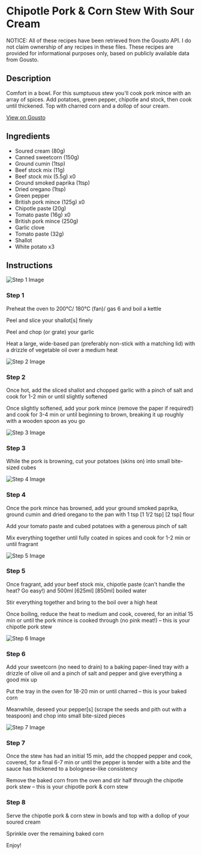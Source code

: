 # Chipotle Pork & Corn Stew With Sour Cream

NOTICE: All of these recipes have been retrieved from the Gousto API. I do not claim ownership of any recipes in these files. These recipes are provided for informational purposes only, based on publicly available data from Gousto.

## Description

Comfort in a bowl. For this sumptuous stew you'll cook pork mince with an array of spices. Add potatoes, green pepper, chipotle and stock, then cook until thickened. Top with charred corn and a dollop of sour cream.

[View on Gousto](https://www.gousto.co.uk/recipes/cookbook/chipotle-pork-corn-stew-with-sour-cream)

## Ingredients

- Soured cream (80g)
- Canned sweetcorn (150g)
- Ground cumin (1tsp)
- Beef stock mix (11g)
- Beef stock mix (5.5g) x0
- Ground smoked paprika (1tsp)
- Dried oregano (1tsp)
- Green pepper
- British pork mince (125g) x0
- Chipotle paste (20g)
- Tomato paste (16g) x0
- British pork mince (250g)
- Garlic clove
- Tomato paste (32g)
- Shallot
- White potato x3

## Instructions

![Step 1 Image](https://production-media.gousto.co.uk/cms/recipe-step-image/Step-1-1661880912510-x200.jpg)

### Step 1

Preheat the oven to 200°C/ 180°C (fan)/ gas 6 and boil a kettle

Peel and slice your shallot[s] finely

Peel and chop (or grate) your garlic

Heat a large, wide-based pan (preferably non-stick with a matching lid) with a drizzle of vegetable oil over a medium heat

![Step 2 Image](https://production-media.gousto.co.uk/cms/recipe-step-image/Step-2-1661880915776-x200.jpg)

### Step 2

Once hot, add the sliced shallot and chopped garlic with a pinch of salt and cook for 1-2 min or until slightly softened

Once slightly softened, add your pork mince (remove the paper if required!) and cook for 3-4 min or until beginning to brown, breaking it up roughly with a wooden spoon as you go

![Step 3 Image](https://production-media.gousto.co.uk/cms/recipe-step-image/Step-3-1661880920949-x200.jpg)

### Step 3

While the pork is browning, cut your potatoes (skins on) into small bite-sized cubes

![Step 4 Image](https://production-media.gousto.co.uk/cms/recipe-step-image/Step-4-1661880925585-x200.jpg)

### Step 4

Once the pork mince has browned, add your ground smoked paprika, ground cumin and dried oregano to the pan with 1 tsp<span class="text-danger"> <span class="text-purple">[1 1/2 tsp] </span>[2 tsp] </span>flour

Add your tomato paste and cubed potatoes with a generous pinch of salt

Mix everything together until fully coated in spices and cook for 1-2 min or until fragrant

![Step 5 Image](https://production-media.gousto.co.uk/cms/recipe-step-image/Step-5-1661880930156-x200.jpg)

### Step 5

Once fragrant, add your beef stock mix, chipotle paste (can't handle the heat? Go easy!) and 500ml <span class="text-purple">[625ml]</span> <span class="text-danger">[850ml]</span> boiled water

Stir everything together and bring to the boil over a high heat

Once boiling, reduce the heat to medium and cook, covered, for an initial 15 min or until the pork mince is cooked through (no pink meat!) – this is your chipotle pork stew

![Step 6 Image](https://production-media.gousto.co.uk/cms/recipe-step-image/Step-6-1661880937058-x200.jpg)

### Step 6

Add your sweetcorn (no need to drain) to a baking paper-lined tray with a drizzle of olive oil and a pinch of salt and pepper and give everything a good mix up

Put the tray in the oven for 18-20 min or until charred – this is your baked corn

Meanwhile, deseed your pepper[s] (scrape the seeds and pith out with a teaspoon) and chop into small bite-sized pieces

![Step 7 Image](https://production-media.gousto.co.uk/cms/recipe-step-image/Step-7-1661880955700-x200.jpg)

### Step 7

Once the stew has had an initial 15 min, add the chopped pepper and cook, covered, for a final 6-7 min or until the pepper is tender with a bite and the sauce has thickened to a bolognese-like consistency

Remove the baked corn from the oven and stir half through the chipotle pork stew – this is your chipotle pork & corn stew

### Step 8

Serve the chipotle pork & corn stew in bowls and top with a dollop of your soured cream

Sprinkle over the remaining baked corn

Enjoy!

